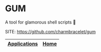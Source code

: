 # GUM

 A tool for glamorous shell scripts 🎀

 SITE: https://github.com/charmbracelet/gum

 | [Applications](https://portable-linux-apps.github.io/apps.html) | [Home](https://portable-linux-apps.github.io)
 | --- | --- |
